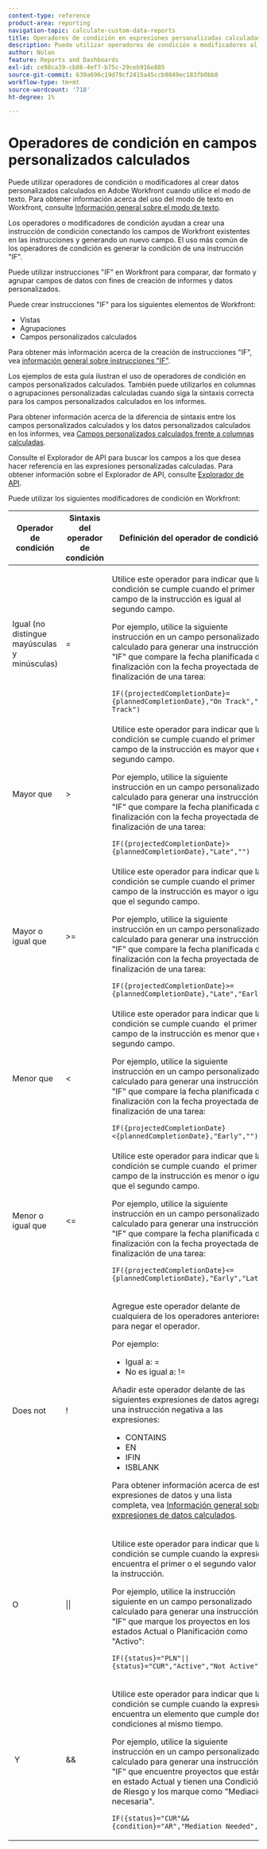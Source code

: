```yaml
---
content-type: reference
product-area: reporting
navigation-topic: calculate-custom-data-reports
title: Operadores de condición en expresiones personalizadas calculadas
description: Puede utilizar operadores de condición o modificadores al crear datos personalizados calculados en Adobe Workfront cuando utilice el modo de texto.
author: Nolan
feature: Reports and Dashboards
exl-id: ce98ca39-cb86-4ef7-b75c-29ceb916e885
source-git-commit: 639a696c19d79cf2415a45ccb9849ec183fb0bb8
workflow-type: tm+mt
source-wordcount: '718'
ht-degree: 1%

---
```


# Operadores de condición en campos personalizados calculados

<!-- Audited: 2/2024 -->

Puede utilizar operadores de condición o modificadores al crear datos personalizados calculados en Adobe Workfront cuando utilice el modo de texto. Para obtener información acerca del uso del modo de texto en Workfront, consulte [Información general sobre el modo de texto](../../../reports-and-dashboards/reports/text-mode/understand-text-mode.md).

Los operadores o modificadores de condición ayudan a crear una instrucción de condición conectando los campos de Workfront existentes en las instrucciones y generando un nuevo campo. El uso más común de los operadores de condición es generar la condición de una instrucción &quot;IF&quot;.

Puede utilizar instrucciones &quot;IF&quot; en Workfront para comparar, dar formato y agrupar campos de datos con fines de creación de informes y datos personalizados.

Puede crear instrucciones &quot;IF&quot; para los siguientes elementos de Workfront:

* Vistas
* Agrupaciones
* Campos personalizados calculados

Para obtener más información acerca de la creación de instrucciones &quot;IF&quot;, vea [ información general sobre instrucciones &quot;IF&quot;](../../../reports-and-dashboards/reports/calc-cstm-data-reports/if-statements-overview.md).

Los ejemplos de esta guía ilustran el uso de operadores de condición en campos personalizados calculados. También puede utilizarlos en columnas o agrupaciones personalizadas calculadas cuando siga la sintaxis correcta para los campos personalizados calculados en los informes.

Para obtener información acerca de la diferencia de sintaxis entre los campos personalizados calculados y los datos personalizados calculados en los informes, vea [Campos personalizados calculados frente a columnas calculadas](../../../reports-and-dashboards/reports/calc-cstm-data-reports/calculated-custom-fields-calculated-columns.md).

Consulte el Explorador de API para buscar los campos a los que desea hacer referencia en las expresiones personalizadas calculadas. Para obtener información sobre el Explorador de API, consulte [Explorador de API](../../../wf-api/general/api-explorer.md).

Puede utilizar los siguientes modificadores de condición en Workfront:

<table style="table-layout:auto"> 
 <col> 
 <col> 
 <col> 
 <thead> 
  <tr> 
   <th>Operador de condición</th> 
   <th>Sintaxis del operador de condición</th> 
   <th>Definición del operador de condición</th> 
  </tr> 
 </thead> 
 <tbody> 
  <tr> 
   <td>Igual (no distingue mayúsculas y minúsculas)</td> 
   <td>= </td> 
   <td> <p>Utilice este operador para indicar que la condición se cumple cuando el primer campo de la instrucción es igual al segundo campo.</p> <p>Por ejemplo, utilice la siguiente instrucción en un campo personalizado calculado para generar una instrucción "IF" que compare la fecha planificada de finalización con la fecha proyectada de finalización de una tarea: </p><p><code>IF({projectedCompletionDate}={plannedCompletionDate},"On Track","Off Track")</code></p> </td> 
  </tr> 
  <tr> 
   <td>Mayor que </td> 
   <td>&gt; </td> 
   <td>Utilice este operador para indicar que la condición se cumple cuando el primer campo de la instrucción es mayor que el segundo campo. <p>Por ejemplo, utilice la siguiente instrucción en un campo personalizado calculado para generar una instrucción "IF" que compare la fecha planificada de finalización con la fecha proyectada de finalización de una tarea: </p><p><code>IF({projectedCompletionDate}&gt;{plannedCompletionDate},"Late","")</code></p></td> 
  </tr> 
  <tr> 
   <td>Mayor o igual que </td> 
   <td>&gt;= </td> 
   <td>Utilice este operador para indicar que la condición se cumple cuando el primer campo de la instrucción es mayor o igual que el segundo campo. <p>Por ejemplo, utilice la siguiente instrucción en un campo personalizado calculado para generar una instrucción "IF" que compare la fecha planificada de finalización con la fecha proyectada de finalización de una tarea: </p><p><code>IF({projectedCompletionDate}&gt;={plannedCompletionDate},"Late","Early")</code></p></td> 
  </tr> 
  <tr> 
   <td>Menor que </td> 
   <td>&lt; </td> 
   <td>Utilice este operador para indicar que la condición se cumple cuando  el primer campo de la instrucción es menor que el segundo campo. <p>Por ejemplo, utilice la siguiente instrucción en un campo personalizado calculado para generar una instrucción "IF" que compare la fecha planificada de finalización con la fecha proyectada de finalización de una tarea: </p><p><code>IF({projectedCompletionDate}&lt;{plannedCompletionDate},"Early","")</code></p></td> 
  </tr> 
  <tr> 
   <td>Menor o igual que </td> 
   <td>&lt;= </td> 
   <td>Utilice este operador para indicar que la condición se cumple cuando  el primer campo de la instrucción es menor o igual que el segundo campo. <p>Por ejemplo, utilice la siguiente instrucción en un campo personalizado calculado para generar una instrucción "IF" que compare la fecha planificada de finalización con la fecha proyectada de finalización de una tarea: </p><p><code>IF({projectedCompletionDate}&lt;={plannedCompletionDate},"Early","Late")</code></p></td> 
  </tr> 
  <tr> 
   <td>Does not </td> 
   <td>! </td> 
   <td> <p>Agregue este operador delante de cualquiera de los operadores anteriores para negar el operador. </p> <p>Por ejemplo: </p> 
    <ul> 
     <li>Igual a: = </li> 
     <li>No es igual a: != </li> 
    </ul> <p>Añadir este operador delante de las siguientes expresiones de datos agrega una instrucción negativa a las expresiones: </p> 
    <ul> 
     <li>CONTAINS </li> 
     <li>EN </li> 
     <li>IFIN </li> 
     <li>ISBLANK </li> 
    </ul> <p>Para obtener información acerca de estas expresiones de datos y una lista completa, vea <a href="../../../reports-and-dashboards/reports/calc-cstm-data-reports/calculated-data-expressions.md" class="MCXref xref">Información general sobre expresiones de datos calculados</a>. </p> </td> 
  </tr> 
  <tr> 
   <td>O </td> 
   <td>|| </td> 
   <td> <p>Utilice este operador para indicar que la condición se cumple cuando la expresión  encuentra el primer o el segundo valor de la instrucción. </p> <p>Por ejemplo, utilice la instrucción siguiente en un campo personalizado calculado para generar una instrucción "IF" que marque los proyectos en los estados Actual o Planificación como "Activo": </p><p><code>IF({status}="PLN"||{status}="CUR","Active","Not Active")</code></p> </td> 
  </tr> 
  <tr> 
   <td> Y </td> 
   <td>&amp;&amp; </td> 
   <td> <p>Utilice este operador para indicar que la condición se cumple cuando la expresión  encuentra un elemento que cumple dos condiciones al mismo tiempo. </p> <p>Por ejemplo, utilice la siguiente instrucción en un campo personalizado calculado para generar una instrucción "IF" que encuentre proyectos que están en estado Actual y tienen una Condición de Riesgo y los marque como "Mediación necesaria". </p><p><code>IF({status}="CUR"&&{condition}="AR","Mediation Needed","")</code></p> </td> 
  </tr> 
 </tbody> 
</table>